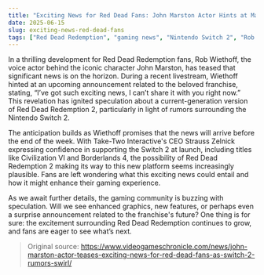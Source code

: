 ```yaml
---
title: "Exciting News for Red Dead Fans: John Marston Actor Hints at Major Announcement"
date: 2025-06-15
slug: exciting-news-red-dead-fans
tags: ["Red Dead Redemption", "gaming news", "Nintendo Switch 2", "Rob Wiethoff"]
---
```


In a thrilling development for Red Dead Redemption fans, Rob Wiethoff, the voice actor behind the iconic character John Marston, has teased that significant news is on the horizon. During a recent livestream, Wiethoff hinted at an upcoming announcement related to the beloved franchise, stating, “I’ve got such exciting news, I can’t share it with you right now.” This revelation has ignited speculation about a current-generation version of Red Dead Redemption 2, particularly in light of rumors surrounding the Nintendo Switch 2.

The anticipation builds as Wiethoff promises that the news will arrive before the end of the week. With Take-Two Interactive's CEO Strauss Zelnick expressing confidence in supporting the Switch 2 at launch, including titles like Civilization VI and Borderlands 4, the possibility of Red Dead Redemption 2 making its way to this new platform seems increasingly plausible. Fans are left wondering what this exciting news could entail and how it might enhance their gaming experience.

As we await further details, the gaming community is buzzing with speculation. Will we see enhanced graphics, new features, or perhaps even a surprise announcement related to the franchise's future? One thing is for sure: the excitement surrounding Red Dead Redemption continues to grow, and fans are eager to see what’s next.

> Original source: https://www.videogameschronicle.com/news/john-marston-actor-teases-exciting-news-for-red-dead-fans-as-switch-2-rumors-swirl/